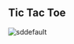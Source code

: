 ## Tic Tac Toe
![sddefault](https://github.com/victorpreston/Python-CodeNest/assets/112781610/36d69a7c-d271-411e-8dd1-8300203502e5)
